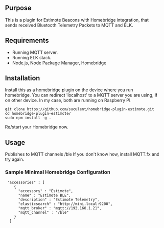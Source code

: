 ## Purpose

This is a plugin for Estimote Beacons with Homebridge integration, that sends received Bluetooth Telemetry Packets to MQTT and ELK.

## Requirements

* Running MQTT server.
* Running ELK stack.
* Node.js, Node Package Manager, Homebridge

## Installation

Install this as a homebridge plugin on the device where you run homebridge. You can redirect 'localhost' to a MQTT server you are using, if on other device. In my case, both are running on Raspberry PI.

    git clone https://github.com/suculent/homebridge-plugin-estimote.git
    cd homebridge-plugin-estimote/
    sudo npm install -g .        

Re/start your Homebridge now.
    
## Usage

Publishes to MQTT channels /ble
If you don't know how, install MQTT.fx and try again.

### Sample Minimal Homebridge Configuration

```
 "accessories" : [
    {
      "accessory" : "Estimote",
      "name" : "Estimote BLE",
      "description" : "Estimote Telemetry",
      "elasticsearch" : "http://mini.local:9200",
      "mqtt_broker" : "mqtt://192.168.1.21",
      "mqtt_channel" : "/ble"
    }
  ]
```
